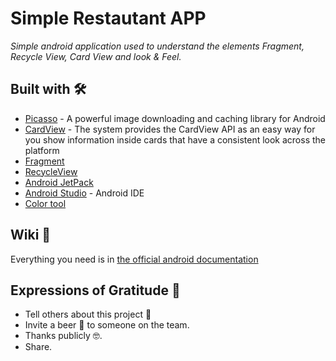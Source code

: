 # Simple Restautant APP
_Simple android application used to understand the elements Fragment, Recycle View, Card View and look & Feel._

## Built with 🛠️

* [Picasso](https://square.github.io/picasso/) - A powerful image downloading and caching library for Android
* [CardView](https://developer.android.com/guide/topics/ui/layout/cardview) - The system provides the CardView API as an easy way for you show information inside cards that have a consistent look across the platform
* [Fragment](https://developer.android.com/guide/components/fragments)
* [RecycleView](https://developer.android.com/guide/topics/ui/layout/recyclerview)
* [Android JetPack](https://developer.android.com/jetpack)
* [Android Studio](https://developer.android.com/studio) - Android IDE
* [Color tool](https://material.io/resources/color/#!/?view.left=0&view.right=0)

## Wiki 📖️

Everything you need is in [the official android documentation](https://developer.android.com/) 


## Expressions of Gratitude 🎁

* Tell others about this project 📢
* Invite a beer 🍺 to someone on the team. 
* Thanks publicly 🤓.
* Share.
